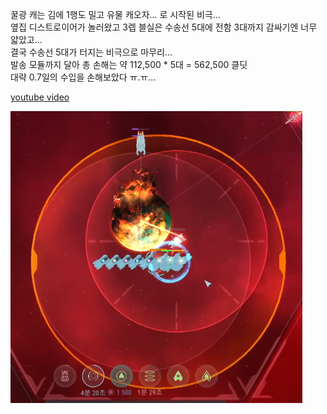 꿀광 캐는 김에 1행도 밀고 유물 캐오자... 로 시작된 비극...  
옆집 디스트로이어가 놀러왔고 3렙 블실은 수송선 5대에 전함 3대까지 감싸기엔 너무 얇았고...  
결국 수송선 5대가 터지는 비극으로 마무리...  
발송 모듈까지 달아 총 손해는 약 112,500 * 5대 = 562,500 클딧  
대략 0.7일의 수입을 손해보았다 ㅠ.ㅠ...  

[youtube video](https://www.youtube.com/watch?v=KfxtjN9HZPc)  

![](../assets/20210111_Thin_Blast_Shield.png)  
